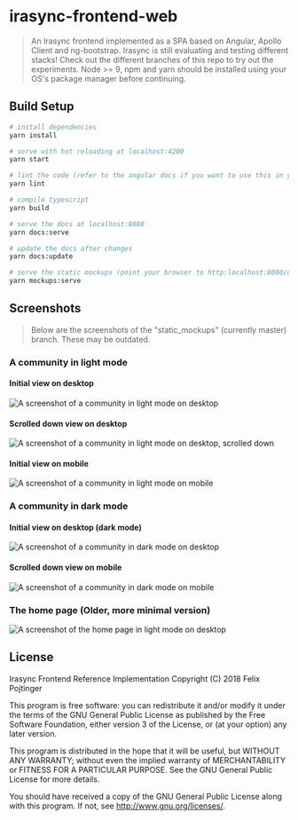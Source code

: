 # irasync-frontend-web

> An Irasync frontend implemented as a SPA based on Angular, Apollo Client and ng-bootstrap.
> Irasync is still evaluating and testing different stacks! Check out the different branches of this repo to try out the experiments.
> Node >= 9, npm and yarn should be installed using your OS's package manager before continuing.

## Build Setup

```bash
# install dependencies
yarn install

# serve with hot reloading at localhost:4200
yarn start

# lint the code (refer to the angular docs if you want to use this in your IDE)
yarn lint

# compile typescript
yarn build

# serve the docs at localhost:8080
yarn docs:serve

# update the docs after changes
yarn docs:update

# serve the static mockups (point your browser to http:localhost:8080/c/cyberpunk.html or http:localhost:8080/c/cyberpunk-dark.html to look at the styling)
yarn mockups:serve
```

## Screenshots

> Below are the screenshots of the "static_mockups" (currently master) branch. These may be outdated.

### A community in light mode

#### Initial view on desktop

![A screenshot of a community in light mode on desktop](screenshots/screenshot_c_cyberpunk_light_lg_top.jpg)

#### Scrolled down view on desktop

![A screenshot of a community in light mode on desktop, scrolled down](screenshots/screenshot_c_cyberpunk_light_lg_bottom.png)

#### Initial view on mobile

![A screenshot of a community in light mode on mobile](screenshots/screenshot_c_cyberpunk_light_sm.png)

### A community in dark mode

#### Initial view on desktop (dark mode)

![A screenshot of a community in dark mode on desktop](screenshots/screenshot_c_cyberpunk_dark_lg_top.jpg)

#### Scrolled down view on mobile

![A screenshot of a community in dark mode on mobile](screenshots/screenshot_c_cyberpunk_dark_sm_bottom.png)

### The home page (Older, more minimal version)

![A screenshot of the home page in light mode on desktop](screenshots/screenshot_home_light_lg.png)

## License

Irasync Frontend Reference Implementation
Copyright (C) 2018 Felix Pojtinger

This program is free software: you can redistribute it and/or modify
it under the terms of the GNU General Public License as published by
the Free Software Foundation, either version 3 of the License, or
(at your option) any later version.

This program is distributed in the hope that it will be useful,
but WITHOUT ANY WARRANTY; without even the implied warranty of
MERCHANTABILITY or FITNESS FOR A PARTICULAR PURPOSE.  See the
GNU General Public License for more details.

You should have received a copy of the GNU General Public License
along with this program.  If not, see <http://www.gnu.org/licenses/>.